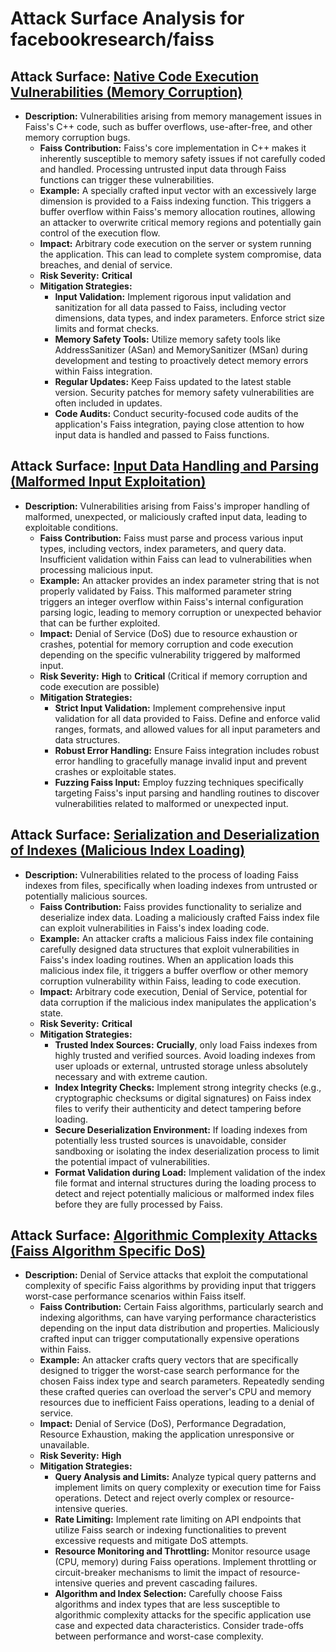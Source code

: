 # Attack Surface Analysis for facebookresearch/faiss

## Attack Surface: [Native Code Execution Vulnerabilities (Memory Corruption)](./attack_surfaces/native_code_execution_vulnerabilities__memory_corruption_.md)

*   **Description:** Vulnerabilities arising from memory management issues in Faiss's C++ code, such as buffer overflows, use-after-free, and other memory corruption bugs.
    *   **Faiss Contribution:** Faiss's core implementation in C++ makes it inherently susceptible to memory safety issues if not carefully coded and handled. Processing untrusted input data through Faiss functions can trigger these vulnerabilities.
    *   **Example:** A specially crafted input vector with an excessively large dimension is provided to a Faiss indexing function. This triggers a buffer overflow within Faiss's memory allocation routines, allowing an attacker to overwrite critical memory regions and potentially gain control of the execution flow.
    *   **Impact:** Arbitrary code execution on the server or system running the application. This can lead to complete system compromise, data breaches, and denial of service.
    *   **Risk Severity:** **Critical**
    *   **Mitigation Strategies:**
        *   **Input Validation:** Implement rigorous input validation and sanitization for all data passed to Faiss, including vector dimensions, data types, and index parameters. Enforce strict size limits and format checks.
        *   **Memory Safety Tools:** Utilize memory safety tools like AddressSanitizer (ASan) and MemorySanitizer (MSan) during development and testing to proactively detect memory errors within Faiss integration.
        *   **Regular Updates:** Keep Faiss updated to the latest stable version. Security patches for memory safety vulnerabilities are often included in updates.
        *   **Code Audits:** Conduct security-focused code audits of the application's Faiss integration, paying close attention to how input data is handled and passed to Faiss functions.

## Attack Surface: [Input Data Handling and Parsing (Malformed Input Exploitation)](./attack_surfaces/input_data_handling_and_parsing__malformed_input_exploitation_.md)

*   **Description:** Vulnerabilities arising from Faiss's improper handling of malformed, unexpected, or maliciously crafted input data, leading to exploitable conditions.
    *   **Faiss Contribution:** Faiss must parse and process various input types, including vectors, index parameters, and query data. Insufficient validation within Faiss can lead to vulnerabilities when processing malicious input.
    *   **Example:** An attacker provides an index parameter string that is not properly validated by Faiss. This malformed parameter string triggers an integer overflow within Faiss's internal configuration parsing logic, leading to memory corruption or unexpected behavior that can be further exploited.
    *   **Impact:** Denial of Service (DoS) due to resource exhaustion or crashes, potential for memory corruption and code execution depending on the specific vulnerability triggered by malformed input.
    *   **Risk Severity:** **High** to **Critical** (Critical if memory corruption and code execution are possible)
    *   **Mitigation Strategies:**
        *   **Strict Input Validation:** Implement comprehensive input validation for all data provided to Faiss. Define and enforce valid ranges, formats, and allowed values for all input parameters and data structures.
        *   **Robust Error Handling:** Ensure Faiss integration includes robust error handling to gracefully manage invalid input and prevent crashes or exploitable states.
        *   **Fuzzing Faiss Input:** Employ fuzzing techniques specifically targeting Faiss's input parsing and handling routines to discover vulnerabilities related to malformed or unexpected input.

## Attack Surface: [Serialization and Deserialization of Indexes (Malicious Index Loading)](./attack_surfaces/serialization_and_deserialization_of_indexes__malicious_index_loading_.md)

*   **Description:** Vulnerabilities related to the process of loading Faiss indexes from files, specifically when loading indexes from untrusted or potentially malicious sources.
    *   **Faiss Contribution:** Faiss provides functionality to serialize and deserialize index data. Loading a maliciously crafted Faiss index file can exploit vulnerabilities in Faiss's index loading code.
    *   **Example:** An attacker crafts a malicious Faiss index file containing carefully designed data structures that exploit vulnerabilities in Faiss's index loading routines. When an application loads this malicious index file, it triggers a buffer overflow or other memory corruption vulnerability within Faiss, leading to code execution.
    *   **Impact:** Arbitrary code execution, Denial of Service, potential for data corruption if the malicious index manipulates the application's state.
    *   **Risk Severity:** **Critical**
    *   **Mitigation Strategies:**
        *   **Trusted Index Sources:**  **Crucially**, only load Faiss indexes from highly trusted and verified sources. Avoid loading indexes from user uploads or external, untrusted storage unless absolutely necessary and with extreme caution.
        *   **Index Integrity Checks:** Implement strong integrity checks (e.g., cryptographic checksums or digital signatures) on Faiss index files to verify their authenticity and detect tampering before loading.
        *   **Secure Deserialization Environment:** If loading indexes from potentially less trusted sources is unavoidable, consider sandboxing or isolating the index deserialization process to limit the potential impact of vulnerabilities.
        *   **Format Validation during Load:** Implement validation of the index file format and internal structures during the loading process to detect and reject potentially malicious or malformed index files before they are fully processed by Faiss.

## Attack Surface: [Algorithmic Complexity Attacks (Faiss Algorithm Specific DoS)](./attack_surfaces/algorithmic_complexity_attacks__faiss_algorithm_specific_dos_.md)

*   **Description:** Denial of Service attacks that exploit the computational complexity of specific Faiss algorithms by providing input that triggers worst-case performance scenarios within Faiss itself.
    *   **Faiss Contribution:** Certain Faiss algorithms, particularly search and indexing algorithms, can have varying performance characteristics depending on the input data distribution and properties. Maliciously crafted input can trigger computationally expensive operations within Faiss.
    *   **Example:** An attacker crafts query vectors that are specifically designed to trigger the worst-case search performance for the chosen Faiss index type and search parameters. Repeatedly sending these crafted queries can overload the server's CPU and memory resources due to inefficient Faiss operations, leading to a denial of service.
    *   **Impact:** Denial of Service (DoS), Performance Degradation, Resource Exhaustion, making the application unresponsive or unavailable.
    *   **Risk Severity:** **High**
    *   **Mitigation Strategies:**
        *   **Query Analysis and Limits:** Analyze typical query patterns and implement limits on query complexity or execution time for Faiss operations. Detect and reject overly complex or resource-intensive queries.
        *   **Rate Limiting:** Implement rate limiting on API endpoints that utilize Faiss search or indexing functionalities to prevent excessive requests and mitigate DoS attempts.
        *   **Resource Monitoring and Throttling:** Monitor resource usage (CPU, memory) during Faiss operations. Implement throttling or circuit-breaker mechanisms to limit the impact of resource-intensive queries and prevent cascading failures.
        *   **Algorithm and Index Selection:** Carefully choose Faiss algorithms and index types that are less susceptible to algorithmic complexity attacks for the specific application use case and expected data characteristics. Consider trade-offs between performance and worst-case complexity.

